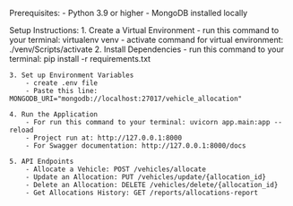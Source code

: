 Prerequisites:
    - Python 3.9 or higher
    - MongoDB installed locally

Setup Instructions:
    1. Create a Virtual Environment
        - run this command to your terminal: virtualenv venv
        - activate command for virtual environment: ./venv/Scripts/activate
    2. Install Dependencies
        - run this command to your terminal: pip install -r requirements.txt

    3. Set up Environment Variables
        - create .env file
        - Paste this line: MONGODB_URI="mongodb://localhost:27017/vehicle_allocation"

    4. Run the Application
        - For run this command to your terminal: uvicorn app.main:app --reload
        - Project run at: http://127.0.0.1:8000
        - For Swagger documentation: http://127.0.0.1:8000/docs

    5. API Endpoints
        - Allocate a Vehicle: POST /vehicles/allocate
        - Update an Allocation: PUT /vehicles/update/{allocation_id}
        - Delete an Allocation: DELETE /vehicles/delete/{allocation_id}
        - Get Allocations History: GET /reports/allocations-report

    